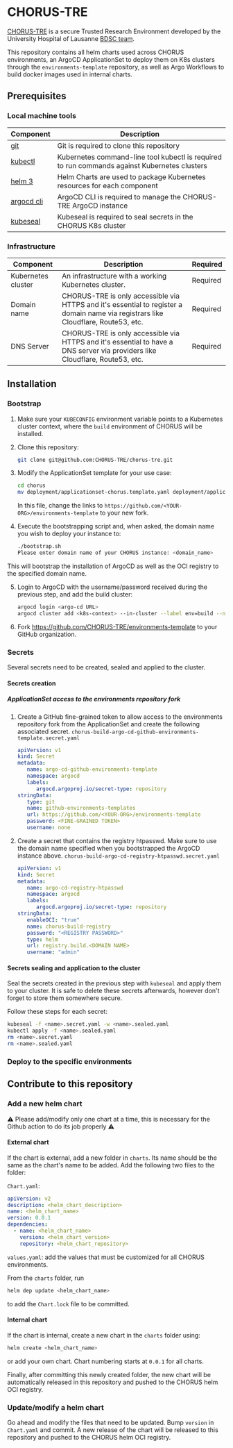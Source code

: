 # CHORUS-TRE
[CHORUS-TRE](https://www.chorus-tre.ch) is a secure Trusted Research Environment developed by the University Hospital of Lausanne [BDSC team](https://www.chuv.ch/en/bdsc/).

This repository contains all helm charts used across CHORUS environments,
an ArgoCD ApplicationSet to deploy them on K8s clusters through the `environments-template` repository,
as well as Argo Workflows to build docker images used in internal charts.

## Prerequisites

### Local machine tools
| Component                                                          | Description                                                                                                                                                                                                      |
| ------------------------------------------------------------------ | ---------------------------------------------------- |
| [git](https://git-scm.com/downloads)                               | Git is required to clone this repository             |
| [kubectl](https://kubernetes.io/docs/tasks/tools/install-kubectl) | Kubernetes command-line tool kubectl is required to run commands against Kubernetes clusters                                                                                                                    |
| [helm 3](https://github.com/helm/helm#install)                     | Helm Charts are used to package Kubernetes resources for each component |
| [argocd cli](https://argo-cd.readthedocs.io/en/stable/cli_installation)                     | ArgoCD CLI is required to manage the CHORUS-TRE ArgoCD instance |
| [kubeseal](https://argo-cd.readthedocs.io/en/stable/cli_installation)                        | Kubeseal is required to seal secrets in the CHORUS K8s cluster |

### Infrastructure
| Component          | Description                                                                                                        | Required |
| ------------------ | ------------------------------------------------------------------------------------------------------------------ | -------- |
| Kubernetes cluster | An infrastructure with a working Kubernetes cluster. | Required |
| Domain name        | CHORUS-TRE is only accessible via HTTPS and it's essential to register a domain name via registrars like Cloudflare, Route53, etc. | Required |  
| DNS Server         | CHORUS-TRE is only accessible via HTTPS and it's essential to have a DNS server via providers like Cloudflare, Route53, etc.                  | Required |
## Installation
### Bootstrap

1. Make sure your `KUBECONFIG` environment variable points to a Kubernetes cluster context, where the `build` environment of CHORUS will be installed.
2. Clone this repository:
   ```bash
   git clone git@github.com:CHORUS-TRE/chorus-tre.git
   ```
3. Modify the ApplicationSet template for your use case:
   ```bash
   cd chorus
   mv deployment/applicationset-chorus.template.yaml deployment/applicationset-chorus.yaml
   ```
   In this file, change the links to `https://github.com/<YOUR-ORG>/environments-template` to your new fork.
   
4. Execute the bootstrapping script and, when asked, the domain name you wish to deploy your instance to:
   ```bash
   ./bootstrap.sh
   Please enter domain name of your CHORUS instance: <domain_name>
   ```
This will bootstrap the installation of ArgoCD as well as the OCI registry to the specified domain name.

5. Login to ArgoCD with the username/password received during the previous step, and add the build cluster:
   ```bash
   argocd login <argo-cd URL>
   argocd cluster add <k8s-context> --in-cluster --label env=build --name=chorus-build
   ```
6. Fork https://github.com/CHORUS-TRE/environments-template to your GitHub organization.
   
### Secrets
Several secrets need to be created, sealed and applied to the cluster.

#### Secrets creation
##### ApplicationSet access to the environments repository fork
1. Create a GitHub fine-grained token to allow access to the environments repository fork from the ApplicationSet and create the following associated secret.
   `chorus-build-argo-cd-github-environments-template.secret.yaml`
   ```yaml
   apiVersion: v1
   kind: Secret
   metadata:
      name: argo-cd-github-environments-template
      namespace: argocd
      labels:
         argocd.argoproj.io/secret-type: repository
   stringData:
      type: git
      name: github-environments-templates
      url: https://github.com/<YOUR-ORG>/environments-template
      password: <FINE-GRAINED TOKEN>
      username: none
   ```
2. Create a secret that contains the registry htpasswd. Make sure to use the domain name specified when you bootstrapped the ArgoCD instance above.
   `chorus-build-argo-cd-registry-htpasswd.secret.yaml`
   ```yaml
   apiVersion: v1
   kind: Secret
   metadata:
      name: argo-cd-registry-htpasswd
      namespace: argocd
      labels:
         argocd.argoproj.io/secret-type: repository
   stringData:
      enableOCI: "true"
      name: chorus-build-registry
      password: "<REGISTRY PASSWORD>"
      type: helm
      url: registry.build.<DOMAIN NAME>
      username: "admin"
#### Secrets sealing and application to the cluster
Seal the secrets created in the previous step with `kubeseal` and apply them to your cluster. It is safe to delete these secrets afterwards, however don't forget to store them somewhere secure.

Follow these steps for each secret:
   ```bash
   kubeseal -f <name>.secret.yaml -w <name>.sealed.yaml
   kubectl apply -f <name>.sealed.yaml
   rm <name>.secret.yaml
   rm <name>.sealed.yaml
   ```
### Deploy to the specific environments

## Contribute to this repository

### Add a new helm chart

:warning: Please add/modify only one chart at a time, this is necessary for the Github action to do its job properly :warning:

#### External chart
If the chart is external, add a new folder in `charts`. Its name should be the same as the chart's name to be added.
Add the following two files to the folder:

`Chart.yaml`:
```yaml
apiVersion: v2
description: <helm_chart_description>
name: <helm_chart_name>
version: 0.0.1
dependencies:
  - name: <helm_chart_name>
    version: <helm_chart_version>
    repository: <helm_chart_repository>
```

`values.yaml`: add the values that must be customized for all CHORUS environments.

From the `charts` folder, run
```bash
helm dep update <helm_chart_name>
```
to add the `Chart.lock` file to be committed.

#### Internal chart

If the chart is internal, create a new chart in the `charts` folder using:

```bash
helm create <helm_chart_name>
```
or add your own chart. Chart numbering starts at `0.0.1` for all charts.
 
Finally, after committing this newly created folder, the new chart will be automatically released in this repository and pushed to the CHORUS helm OCI registry.

### Update/modify a helm chart

Go ahead and modify the files that need to be updated. Bump `version` in `Chart.yaml` and commit. A new release of the chart will be released to this repository and pushed to the CHORUS helm OCI registry.
